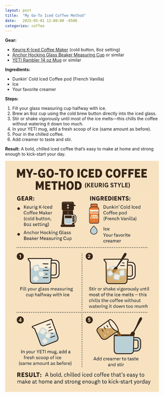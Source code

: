 ```yaml
---
layout: post
title:  "My Go-To Iced Coffee Method"
date:   2025-05-01 12:00:00 -0500
categories: coffee
---
```


**Gear:**

- [Keurig K-Iced Coffee Maker](https://amzn.to/4d3MGVG) (cold button, 8oz setting)
- [Anchor Hocking Glass Beaker Measuring Cup](https://amzn.to/4lXBwWf) or similar
- [YETI Rambler 14 oz Mug](https://amzn.to/44X1lQ6) or similar

**Ingredients:**

- Dunkin’ Cold Iced Coffee pod (French Vanilla)
- Ice
- Your favorite creamer

**Steps:**

1. Fill your glass measuring cup halfway with ice.
2. Brew an 8oz cup using the cold brew button directly into the iced glass.
3. Stir or shake vigorously until most of the ice melts—this chills the coffee without watering it down too much.
4. In your YETI mug, add a fresh scoop of ice (same amount as before).
5. Pour in the chilled coffee.
6. Add creamer to taste and stir.

**Result:** A bold, chilled iced coffee that’s easy to make at home and strong enough to kick-start your day.

<img src="/assets/images/iced_coffee.png" alt="Iced Coffee Infographic">

